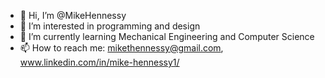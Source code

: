 - 👋 Hi, I’m @MikeHennessy
- 👀 I’m interested in programming and design
- 🌱 I’m currently learning Mechanical Engineering and Computer Science
- 📫 How to reach me: mikethennessy@gmail.com, www.linkedin.com/in/mike-hennessy1/

<!---
MikeHennessy/MikeHennessy is a ✨ special ✨ repository because its `README.md` (this file) appears on your GitHub profile.
You can click the Preview link to take a look at your changes.
--->
